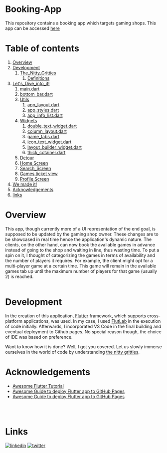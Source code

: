 # Booking-App
This repository contains a booking app which targets gaming shops. This app can be accessed [here](https://kaburaj.github.io/Booking-App)
# Table of contents
1. [Overview](#Overview)
2. [Development](#Development)
    1. [The_Nitty_Gritties](https://github.com/KaburaJ/Booking-App/blob/main/TheNittyGritties)
        1. [Definitions](https://github.com/KaburaJ/Booking-App/blob/main/definitions.md#definitions)
3. [Let's_Dive_into_it!](https://github.com/KaburaJ/Booking-App/blob/main/README.md#lets-dive-into-it)
    1. [main.dart](https://github.com/KaburaJ/Booking-App/blob/main/main_dart.md)
    2. [bottom_bar.dart](https://github.com/KaburaJ/Booking-App/blob/main/bottom_bar.md)
    3. [Utils](https://github.com/KaburaJ/Booking-App#utils)
        1. [app_layout.dart](https://github.com/KaburaJ/Booking-App/blob/main/Utils.md#app_layoutdart)
        2. [app_styles.dart](https://github.com/KaburaJ/Booking-App/blob/main/Utils.md#app_stylesdart)
        3. [app_info_list.dart](https://github.com/KaburaJ/Booking-App/blob/main/Utils.md#app_info_list)
    5. [Widgets](https://github.com/KaburaJ/Booking-App/blob/main/widgets.md)
        1. [double_text_widget.dart](https://github.com/KaburaJ/Booking-App/blob/main/widgets.md#double_text_widgetdart)
        2. [column_layout.dart](https://github.com/KaburaJ/Booking-App/blob/main/widgets.md#column_layoutdart)
        3. [game_tabs.dart](https://github.com/KaburaJ/Booking-App/blob/main/widgets.md#game_tabsdart)
        4. [icon_text_widget.dart](https://github.com/KaburaJ/Booking-App/blob/main/widgets.md#icon_text_widgetdart)
        5. [layout_builder_widget.dart](https://github.com/KaburaJ/Booking-App/blob/main/widgets.md#layout_builder_widgetdart)
        6. [thick_cotainer.dart](https://github.com/KaburaJ/Booking-App/blob/main/widgets.md#thick_containerdart)
    6. [Detour](https://github.com/KaburaJ/Booking-App/blob/main/detour.md)
    7. [Home Screen](https://github.com/KaburaJ/Booking-App/blob/main/home_screen.md)
    8. [Search_Screen](https://github.com/KaburaJ/Booking-App#search-screen)
    9. [Games ticket view](https://github.com/KaburaJ/Booking-App/blob/main/README.md#games-ticket-view)
    10. [Profile Screen](https://github.com/KaburaJ/Booking-App/blob/main/profile_screen.md)
5. [We made it!](https://github.com/KaburaJ/Booking-App/blob/main/LastButNotLeast.md)
5. [Acknowledgements](#Acknowledgements)
5. [links](#links)

# Overview
This app, though currently more of a UI representation of the end goal, is supposed to be updated by the gaming shop owner. These changes are to be showcased in real time hence the application's dynamic nature. The clients, on the other hand, can now book the available games in advance instead of going to the shop and waiting in line, thus wasting time. To put a spin on it, I thought of categorizing the games in terms of availability and the number of players it requires. For example, the client might opt for a multi-player game at a certain time. This game will remain in the available games tab up until the maximum number of players for that game (usually 2) is reached.  
</br>
 

# Development
In the creation of this application, [Flutter](https://www.geeksforgeeks.org/what-is-flutter/) framework, which supports cross-platform applications, was used. In my case, I used [FlutLab](https://flutlab.io/) in the execution of code initially. Afterwards, I incorporated VS Code in the final building and eventual deployment to Github pages. No special reason though, the choice of IDE was based on preference.
</br>

Want to know how it is done? Well, I got you covered. Let us slowly immerse ourselves in the world of code by understanding [the nitty gritties](https://github.com/KaburaJ/Booking-App/blob/main/definitions.md#the-nitty-gritties).

# Acknowledgements
 - [Awesome Flutter Tutorial](https://www.youtube.com/watch?v=71AsYo2q_0Y)
 - [Awesome Guide to deploy Flutter app to GitHub Pages](https://github.com/matiassingers/awesome-readme)
 - [Awesome Guide to deploy Flutter app to GitHub Pages](https://maheshmnj.medium.com/deploying-your-flutter-webapp-to-github-pages-111ff9e5cbc9)
</br>
</br>

# Links

[![linkedin](https://img.shields.io/badge/linkedin-0A66C2?style=for-the-badge&logo=linkedin&logoColor=white)](https://www.linkedin.com/joan-kabura)
[![twitter](https://img.shields.io/badge/twitter-1DA1F2?style=for-the-badge&logo=twitter&logoColor=white)](https://twitter.com/JoanKabura_)

